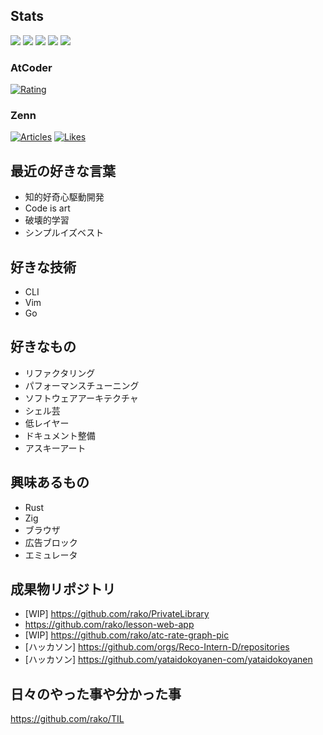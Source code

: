 ## Stats

![](http://github-profile-summary-cards.vercel.app/api/cards/profile-details?username=rako&theme=gruvbox)
![](http://github-profile-summary-cards.vercel.app/api/cards/repos-per-language?username=rako&theme=gruvbox)
![](http://github-profile-summary-cards.vercel.app/api/cards/most-commit-language?username=rako&theme=gruvbox)
![](http://github-profile-summary-cards.vercel.app/api/cards/stats?username=rako&theme=gruvbox)
![](http://github-profile-summary-cards.vercel.app/api/cards/productive-time?username=rako&theme=gruvbox&utcOffset=9)

### AtCoder
[![Rating](https://badgen.org/img/atcoder/rako1/rating/algorithm?style=flat)](https://atcoder.jp/users/rako1?contestType=algo)
### Zenn
[![Articles](https://badgen.org/img/zenn/rako0x1/articles?style=flat)](https://zenn.dev/rako0x1)
[![Likes](https://badgen.org/img/zenn/rako0x1/likes?style=flat)](https://zenn.dev/rako0x1)

## 最近の好きな言葉
- 知的好奇心駆動開発
- Code is art
- 破壊的学習
- シンプルイズベスト

## 好きな技術
- CLI
- Vim
- Go

## 好きなもの
- リファクタリング
- パフォーマンスチューニング
- ソフトウェアアーキテクチャ
- シェル芸
- 低レイヤー
- ドキュメント整備
- アスキーアート

## 興味あるもの
- Rust
- Zig
- ブラウザ
- 広告ブロック
- エミュレータ

## 成果物リポジトリ
- [WIP] https://github.com/rako/PrivateLibrary
- https://github.com/rako/lesson-web-app
- [WIP] https://github.com/rako/atc-rate-graph-pic
- [ハッカソン] https://github.com/orgs/Reco-Intern-D/repositories
- [ハッカソン] https://github.com/yataidokoyanen-com/yataidokoyanen

## 日々のやった事や分かった事
https://github.com/rako/TIL